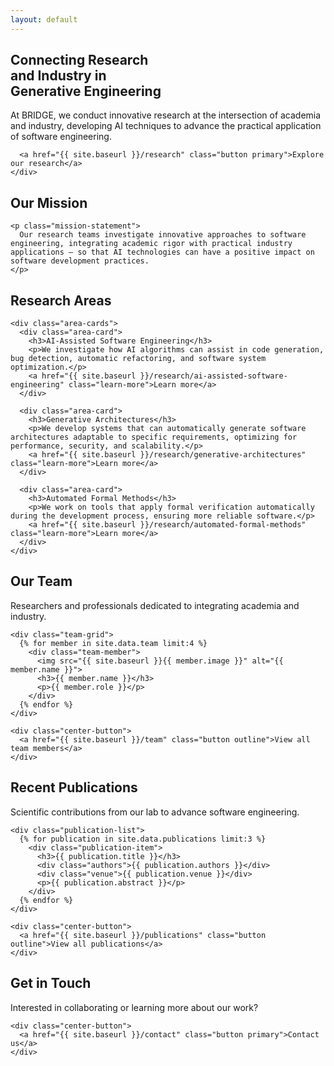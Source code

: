 ```yaml
---
layout: default
---
```


<section class="hero">
  <div class="container">
    <div class="hero-content">
      <h1>Connecting Research<br>and Industry in<br>Generative Engineering</h1>
      <p>At BRIDGE, we conduct innovative research at the intersection of academia and industry, developing AI techniques to advance the practical application of software engineering.</p>
      
      <a href="{{ site.baseurl }}/research" class="button primary">Explore our research</a>
    </div>
  </div>
</section>

<section class="mission">
  <div class="container">
    <h2 class="section-title">Our Mission</h2>
    
    <p class="mission-statement">
      Our research teams investigate innovative approaches to software engineering, integrating academic rigor with practical industry applications — so that AI technologies can have a positive impact on software development practices.
    </p>
  </div>
</section>

<section class="research-areas">
  <div class="container">
    <h2 class="section-title">Research Areas</h2>
    
    <div class="area-cards">
      <div class="area-card">
        <h3>AI-Assisted Software Engineering</h3>
        <p>We investigate how AI algorithms can assist in code generation, bug detection, automatic refactoring, and software system optimization.</p>
        <a href="{{ site.baseurl }}/research/ai-assisted-software-engineering" class="learn-more">Learn more</a>
      </div>
      
      <div class="area-card">
        <h3>Generative Architectures</h3>
        <p>We develop systems that can automatically generate software architectures adaptable to specific requirements, optimizing for performance, security, and scalability.</p>
        <a href="{{ site.baseurl }}/research/generative-architectures" class="learn-more">Learn more</a>
      </div>
      
      <div class="area-card">
        <h3>Automated Formal Methods</h3>
        <p>We work on tools that apply formal verification automatically during the development process, ensuring more reliable software.</p>
        <a href="{{ site.baseurl }}/research/automated-formal-methods" class="learn-more">Learn more</a>
      </div>
    </div>
  </div>
</section>

<section class="team-preview">
  <div class="container">
    <h2 class="section-title">Our Team</h2>
    <p class="section-subtitle">Researchers and professionals dedicated to integrating academia and industry.</p>
    
    <div class="team-grid">
      {% for member in site.data.team limit:4 %}
        <div class="team-member">
          <img src="{{ site.baseurl }}{{ member.image }}" alt="{{ member.name }}">
          <h3>{{ member.name }}</h3>
          <p>{{ member.role }}</p>
        </div>
      {% endfor %}
    </div>
    
    <div class="center-button">
      <a href="{{ site.baseurl }}/team" class="button outline">View all team members</a>
    </div>
  </div>
</section>

<section class="publications-preview">
  <div class="container">
    <h2 class="section-title">Recent Publications</h2>
    <p class="section-subtitle">Scientific contributions from our lab to advance software engineering.</p>
    
    <div class="publication-list">
      {% for publication in site.data.publications limit:3 %}
        <div class="publication-item">
          <h3>{{ publication.title }}</h3>
          <div class="authors">{{ publication.authors }}</div>
          <div class="venue">{{ publication.venue }}</div>
          <p>{{ publication.abstract }}</p>
        </div>
      {% endfor %}
    </div>
    
    <div class="center-button">
      <a href="{{ site.baseurl }}/publications" class="button outline">View all publications</a>
    </div>
  </div>
</section>

<section class="contact-preview">
  <div class="container">
    <h2 class="section-title">Get in Touch</h2>
    <p class="section-subtitle">Interested in collaborating or learning more about our work?</p>
    
    <div class="center-button">
      <a href="{{ site.baseurl }}/contact" class="button primary">Contact us</a>
    </div>
  </div>
</section>
